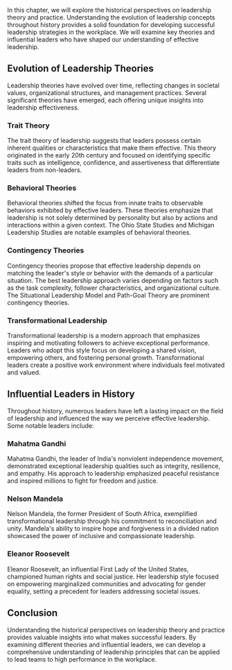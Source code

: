 
In this chapter, we will explore the historical perspectives on leadership theory and practice. Understanding the evolution of leadership concepts throughout history provides a solid foundation for developing successful leadership strategies in the workplace. We will examine key theories and influential leaders who have shaped our understanding of effective leadership.

Evolution of Leadership Theories
--------------------------------

Leadership theories have evolved over time, reflecting changes in societal values, organizational structures, and management practices. Several significant theories have emerged, each offering unique insights into leadership effectiveness.

### Trait Theory

The trait theory of leadership suggests that leaders possess certain inherent qualities or characteristics that make them effective. This theory originated in the early 20th century and focused on identifying specific traits such as intelligence, confidence, and assertiveness that differentiate leaders from non-leaders.

### Behavioral Theories

Behavioral theories shifted the focus from innate traits to observable behaviors exhibited by effective leaders. These theories emphasize that leadership is not solely determined by personality but also by actions and interactions within a given context. The Ohio State Studies and Michigan Leadership Studies are notable examples of behavioral theories.

### Contingency Theories

Contingency theories propose that effective leadership depends on matching the leader's style or behavior with the demands of a particular situation. The best leadership approach varies depending on factors such as the task complexity, follower characteristics, and organizational culture. The Situational Leadership Model and Path-Goal Theory are prominent contingency theories.

### Transformational Leadership

Transformational leadership is a modern approach that emphasizes inspiring and motivating followers to achieve exceptional performance. Leaders who adopt this style focus on developing a shared vision, empowering others, and fostering personal growth. Transformational leaders create a positive work environment where individuals feel motivated and valued.

Influential Leaders in History
------------------------------

Throughout history, numerous leaders have left a lasting impact on the field of leadership and influenced the way we perceive effective leadership. Some notable leaders include:

### Mahatma Gandhi

Mahatma Gandhi, the leader of India's nonviolent independence movement, demonstrated exceptional leadership qualities such as integrity, resilience, and empathy. His approach to leadership emphasized peaceful resistance and inspired millions to fight for freedom and justice.

### Nelson Mandela

Nelson Mandela, the former President of South Africa, exemplified transformational leadership through his commitment to reconciliation and unity. Mandela's ability to inspire hope and forgiveness in a divided nation showcased the power of inclusive and compassionate leadership.

### Eleanor Roosevelt

Eleanor Roosevelt, an influential First Lady of the United States, championed human rights and social justice. Her leadership style focused on empowering marginalized communities and advocating for gender equality, setting a precedent for leaders addressing societal issues.

Conclusion
----------

Understanding the historical perspectives on leadership theory and practice provides valuable insights into what makes successful leaders. By examining different theories and influential leaders, we can develop a comprehensive understanding of leadership principles that can be applied to lead teams to high performance in the workplace.

